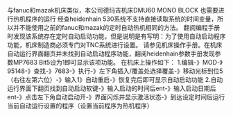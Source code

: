 与fanuc和mazak机床类似，本公司德玛吉机床DMU60 MONO BLOCK 也需要进行热机程序的运行
    经查heidenhain 530系统不支持直接读取系统的时间变量，所以并不能使用之前的fanuc和mazak的定时自动热机相同的方法。
    翻阅编程手册时发现该系统存在定时自动启动功能，但是说明是有写明：为了使用自动启动程序功能，机床制造商必须专门对TNC系统进行设置。 请参见机床操作手册。在机床自动运行界面翻页并未找到自动启动程序功能，翻阅heidenhain参数手册发现参数MP7683 Bit5设为1即可显示该项功能。
    在机床上操作如下：
    1.编辑-》MOD-》95148-》查找-》7683-》执行-》左下角插入/覆盖处选择覆盖-》移动光标到位5（右往左第六位）-》输入1》自动重启-》恢复完后即可显示自动启动功能
    2.自动运行界面下翻页找到自动启动软键-》输入启动的时间后ent-》输入启动日期后ent-》点击左下角自动启动开-》界面闪烁并显示激活状态-》到达设定时间后运行当前自动运行设置的程序（设置当前程序为热机程序）
